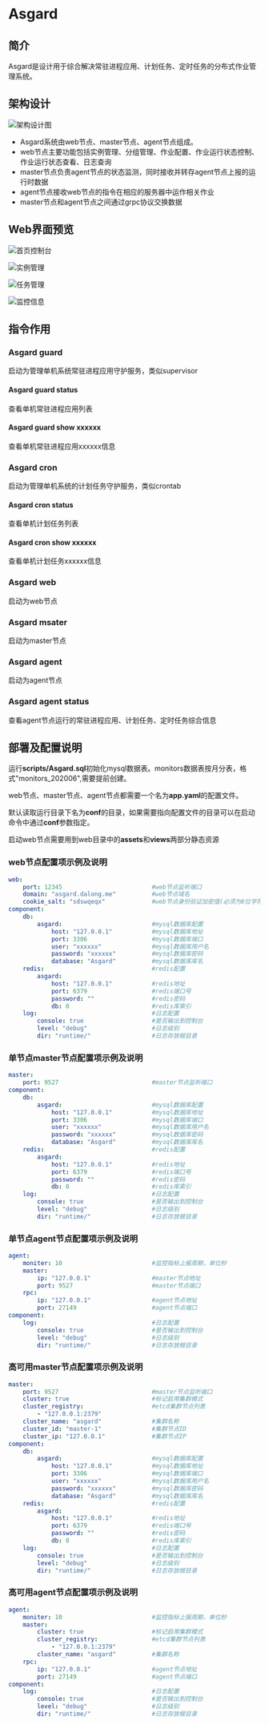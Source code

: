 # Asgard

## 简介

Asgard是设计用于综合解决常驻进程应用、计划任务、定时任务的分布式作业管理系统。

## 架构设计

![架构设计图](https://github.com/aking666/Asgard/raw/master/doc/Asgard.png)

- Asgard系统由web节点、master节点、agent节点组成。
- web节点主要功能包括实例管理、分组管理、作业配置、作业运行状态控制、作业运行状态查看、日志查询
- master节点负责agent节点的状态监测，同时接收并转存agent节点上报的运行时数据
- agent节点接收web节点的指令在相应的服务器中运作相关作业
- master节点和agent节点之间通过grpc协议交换数据

## Web界面预览

![首页控制台](doc/page1.png)



![实例管理](doc/page2.png)

![任务管理](doc/page3.png)

![监控信息](doc/page4.png)

## 指令作用

### Asgard guard

启动为管理单机系统常驻进程应用守护服务，类似supervisor

#### Asgard guard status

查看单机常驻进程应用列表

#### Asgard guard show xxxxxx

查看单机常驻进程应用xxxxxx信息

### Asgard cron

启动为管理单机系统的计划任务守护服务，类似crontab

#### Asgard cron status

查看单机计划任务列表

#### Asgard cron show xxxxxx

查看单机计划任务xxxxxx信息

### Asgard web

启动为web节点

### Asgard msater

启动为master节点

### Asgard agent

启动为agent节点

### Asgard agent status

查看agent节点运行的常驻进程应用、计划任务、定时任务综合信息

## 部署及配置说明

运行**scripts/Asgard.sql**初始化mysql数据表。monitors数据表按月分表，格式"monitors_202006",需要提前创建。

web节点、master节点、agent节点都需要一个名为**app.yaml**的配置文件。

默认读取运行目录下名为**conf**的目录，如果需要指向配置文件的目录可以在启动命令中通过**conf**参数指定。

启动web节点需要用到web目录中的**assets**和**views**两部分静态资源

### web节点配置项示例及说明

``` yaml
web:
    port: 12345                         #web节点监听端口
    domain: "asgard.dalong.me"          #web节点域名
    cookie_salt: "sdswqeqx"             #web节点身份验证加密值(必须为8位字符串)
component:
    db:
        asgard:                         #mysql数据库配置
            host: "127.0.0.1"           #mysql数据库地址
            port: 3306                  #mysql数据库端口
            user: "xxxxxx"              #mysql数据库用户名
            password: "xxxxxx"          #mysql数据库密码
            database: "Asgard"          #mysql数据库库名
    redis:                              #redis配置
        asgard:
            host: "127.0.0.1"           #redis地址
            port: 6379                  #redis端口号
            password: ""                #redis密码
            db: 0                       #redis库索引
    log:                                #日志配置
        console: true                   #是否输出到控制台
        level: "debug"                  #日志级别
        dir: "runtime/"                 #日志存放根目录
```

### 单节点master节点配置项示例及说明

``` yaml
master:
    port: 9527                          #master节点监听端口
component:
    db:
        asgard:                         #mysql数据库配置
            host: "127.0.0.1"           #mysql数据库地址
            port: 3306                  #mysql数据库端口
            user: "xxxxxx"              #mysql数据库用户名
            password: "xxxxxx"          #mysql数据库密码
            database: "Asgard"          #mysql数据库库名
    redis:                              #redis配置
        asgard:
            host: "127.0.0.1"           #redis地址
            port: 6379                  #redis端口号
            password: ""                #redis密码
            db: 0                       #redis库索引
    log:                                #日志配置
        console: true                   #是否输出到控制台
        level: "debug"                  #日志级别
        dir: "runtime/"                 #日志存放根目录
```

### 单节点agent节点配置项示例及说明

``` yaml
agent:
    moniter: 10                         #监控指标上报周期，单位秒
    master:
        ip: "127.0.0.1"                 #master节点地址
        port: 9527                      #master节点端口
    rpc:
        ip: "127.0.0.1"                 #agent节点地址
        port: 27149                     #agent节点端口
component:
    log:                                #日志配置
        console: true                   #是否输出到控制台
        level: "debug"                  #日志级别
        dir: "runtime/"                 #日志存放根目录
```

### 高可用master节点配置项示例及说明

``` yaml
master:
    port: 9527                          #master节点监听端口
    cluster: true                       #标记启用集群模式
    cluster_registry:                   #etcd集群节点列表
        - "127.0.0.1:2379"
    cluster_name: "asgard"              #集群名称
    cluster_id: "master-1"              #集群节点ID
    cluster_ip: "127.0.0.1"             #集群节点IP
component:
    db:
        asgard:                         #mysql数据库配置
            host: "127.0.0.1"           #mysql数据库地址
            port: 3306                  #mysql数据库端口
            user: "xxxxxx"              #mysql数据库用户名
            password: "xxxxxx"          #mysql数据库密码
            database: "Asgard"          #mysql数据库库名
    redis:                              #redis配置
        asgard:
            host: "127.0.0.1"           #redis地址
            port: 6379                  #redis端口号
            password: ""                #redis密码
            db: 0                       #redis库索引
    log:                                #日志配置
        console: true                   #是否输出到控制台
        level: "debug"                  #日志级别
        dir: "runtime/"                 #日志存放根目录
```

### 高可用agent节点配置项示例及说明

``` yaml
agent:
    moniter: 10                         #监控指标上报周期，单位秒
    master:
        cluster: true                   #标记启用集群模式
        cluster_registry:               #etcd集群节点列表
            - "127.0.0.1:2379"
        cluster_name: "asgard"          #集群名称
    rpc:
        ip: "127.0.0.1"                 #agent节点地址
        port: 27149                     #agent节点端口
component:
    log:                                #日志配置
        console: true                   #是否输出到控制台
        level: "debug"                  #日志级别
        dir: "runtime/"                 #日志存放根目录
```
